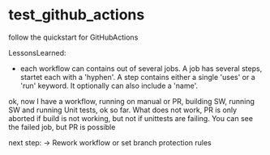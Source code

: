 # test_github_actions
follow the quickstart for GitHubActions

LessonsLearned:
- each workflow can contains out of several jobs. A job has several steps, startet each with a 'hyphen'. A step contains either a single 'uses' or a 'run' keyword. It optionally can also include a 'name'.

 ok, now I have a workflow, running on manual or PR, building SW, running SW and running Unit tests, ok so far. What does not work, PR is only aborted if build is not working, but not if unittests are failing.
 You can see the failed job, but PR is possible 
 
 next step:
 -> Rework workflow or set branch protection rules
